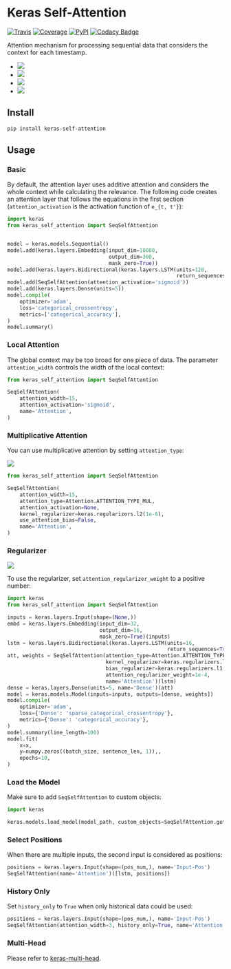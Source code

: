 # Keras Self-Attention

[![Travis](https://travis-ci.org/CyberZHG/keras-self-attention.svg)](https://travis-ci.org/CyberZHG/keras-self-attention)
[![Coverage](https://coveralls.io/repos/github/CyberZHG/keras-self-attention/badge.svg?branch=master)](https://coveralls.io/github/CyberZHG/keras-self-attention)
[![PyPI](https://img.shields.io/pypi/pyversions/keras-self-attention.svg)](https://pypi.org/project/keras-self-attention/)
[![Codacy Badge](https://api.codacy.com/project/badge/Grade/5a99d0419bec42cfb73c4af06d746c8a)](https://www.codacy.com/project/CyberZHG/keras-self-attention/dashboard?utm_source=github.com&amp;utm_medium=referral&amp;utm_content=CyberZHG/keras-self-attention&amp;utm_campaign=Badge_Grade_Dashboard)

Attention mechanism for processing sequential data that considers the context for each timestamp.

* ![](https://user-images.githubusercontent.com/853842/44248592-1fbd0500-a21e-11e8-9fe0-52a1e4a48329.gif)
* ![](https://user-images.githubusercontent.com/853842/44248591-1e8bd800-a21e-11e8-9ca8-9198c2725108.gif)
* ![](https://user-images.githubusercontent.com/853842/44248590-1df34180-a21e-11e8-8ff1-268217f466ba.gif)
* ![](https://user-images.githubusercontent.com/853842/44249018-8ba06d00-a220-11e8-80e3-802677b658ed.gif)

## Install

```bash
pip install keras-self-attention
```

## Usage

### Basic

By default, the attention layer uses additive attention and considers the whole context while calculating the relevance. The following code creates an attention layer that follows the equations in the first section (`attention_activation` is the activation function of `e_{t, t'}`):

```python
import keras
from keras_self_attention import SeqSelfAttention


model = keras.models.Sequential()
model.add(keras.layers.Embedding(input_dim=10000,
                                 output_dim=300,
                                 mask_zero=True))
model.add(keras.layers.Bidirectional(keras.layers.LSTM(units=128,
                                                       return_sequences=True)))
model.add(SeqSelfAttention(attention_activation='sigmoid'))
model.add(keras.layers.Dense(units=5))
model.compile(
    optimizer='adam',
    loss='categorical_crossentropy',
    metrics=['categorical_accuracy'],
)
model.summary()
```

### Local Attention

The global context may be too broad for one piece of data. The parameter `attention_width` controls the width of the local context:

```python
from keras_self_attention import SeqSelfAttention

SeqSelfAttention(
    attention_width=15,
    attention_activation='sigmoid',
    name='Attention',
)
```

### Multiplicative Attention

You can use multiplicative attention by setting `attention_type`:

![](https://user-images.githubusercontent.com/853842/44253887-a03a3080-a233-11e8-9d49-3fd7e622a0f7.gif)

```python
from keras_self_attention import SeqSelfAttention

SeqSelfAttention(
    attention_width=15,
    attention_type=Attention.ATTENTION_TYPE_MUL,
    attention_activation=None,
    kernel_regularizer=keras.regularizers.l2(1e-6),
    use_attention_bias=False,
    name='Attention',
)
```

### Regularizer

![](https://user-images.githubusercontent.com/853842/44250188-f99b6300-a225-11e8-8fab-8dcf0d99616e.gif)

To use the regularizer, set `attention_regularizer_weight` to a positive number:

```python
import keras
from keras_self_attention import SeqSelfAttention

inputs = keras.layers.Input(shape=(None,))
embd = keras.layers.Embedding(input_dim=32,
                              output_dim=16,
                              mask_zero=True)(inputs)
lstm = keras.layers.Bidirectional(keras.layers.LSTM(units=16,
                                                    return_sequences=True))(embd)
att, weights = SeqSelfAttention(attention_type=Attention.ATTENTION_TYPE_MUL,
                                kernel_regularizer=keras.regularizers.l2(1e-4),
                                bias_regularizer=keras.regularizers.l1(1e-4),
                                attention_regularizer_weight=1e-4,
                                name='Attention')(lstm)
dense = keras.layers.Dense(units=5, name='Dense')(att)
model = keras.models.Model(inputs=inputs, outputs=[dense, weights])
model.compile(
    optimizer='adam',
    loss={'Dense': 'sparse_categorical_crossentropy'},
    metrics={'Dense': 'categorical_accuracy'},
)
model.summary(line_length=100)
model.fit(
    x=x,
    y=numpy.zeros((batch_size, sentence_len, 1)),,
    epochs=10,
)
```

### Load the Model

Make sure to add `SeqSelfAttention` to custom objects:

```python
import keras

keras.models.load_model(model_path, custom_objects=SeqSelfAttention.get_custom_objects())
```

### Select Positions

When there are multiple inputs, the second input is considered as positions:

```python
positions = keras.layers.Input(shape=(pos_num,), name='Input-Pos')
SeqSelfAttention(name='Attention')([lstm, positions])
```

### History Only

Set `history_only` to `True` when only historical data could be used:

```python
positions = keras.layers.Input(shape=(pos_num,), name='Input-Pos')
SeqSelfAttention(attention_width=3, history_only=True, name='Attention')([lstm, positions])
```

### Multi-Head

Please refer to [keras-multi-head](https://github.com/CyberZHG/keras-multi-head).
